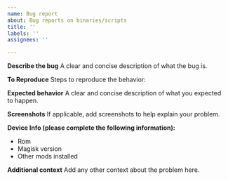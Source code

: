 ```yaml
---
name: Bug report
about: Bug reports on binaries/scripts
title: ''
labels: ''
assignees: ''

---
```


**Describe the bug**
A clear and concise description of what the bug is.

**To Reproduce**
Steps to reproduce the behavior:

**Expected behavior**
A clear and concise description of what you expected to happen.

**Screenshots**
If applicable, add screenshots to help explain your problem.

**Device Info (please complete the following information):**
 - Rom
 - Magisk version
 - Other mods installed

**Additional context**
Add any other context about the problem here.
